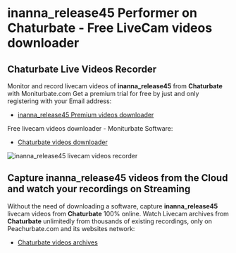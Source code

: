 # inanna_release45 Performer on Chaturbate - Free LiveCam videos downloader

## Chaturbate Live Videos Recorder

Monitor and record livecam videos of **inanna_release45** from **Chaturbate** with Moniturbate.com
Get a premium trial for free by just and only registering with your Email address:
* [inanna_release45 Premium videos downloader](https://moniturbate.com/request-demo-licence-key.html)

Free livecam videos downloader - Moniturbate Software:
* [Chaturbate videos downloader](https://moniturbate.com/moniturbate-download-software.html)

![inanna_release45 livecam videos recorder](https://peachurnet.com/templates/moniturbate-software.png)


## Capture inanna_release45 videos from the Cloud and watch your recordings on Streaming

Without the need of downloading a software, capture **inanna_release45** livecam videos from **Chaturbate** 100% online.
Watch Livecam archives from **Chaturbate** unlimitedly from thousands of existing recordings, only on Peachurbate.com and its websites network:
* [Chaturbate videos archives](https://peachurnet.com/)